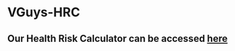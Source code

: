 # VGuys-HRC

## Our Health Risk Calculator can be accessed [here](vguys-hrc-cwc0cpe8fgf9bvdd.uaenorth-01.azurewebsites.net)

